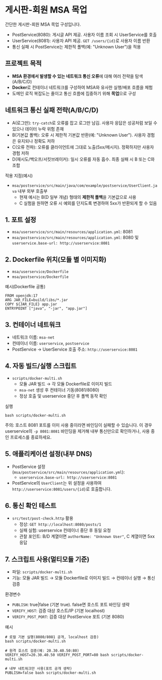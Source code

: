 # 게시판-회원 MSA 목업

간단한 게시판-회원 MSA 목업 구성입니다.
- PostService(8080): 게시글 API 제공. 사용자 이름 조회 시 UserService를 호출
- UserService(8081): 사용자 API 제공. `GET /users/{id}`로 사용자 이름 반환
- 통신 실패 시 PostService는 제한적 폴백(예: "Unknown User")을 적용

## 프로젝트 목적
- **MSA 환경에서 발생할 수 있는 네트워크 통신 오류**에 대해 여러 전략을 탐색(A/B/C/D)
- **Docker**로 컨테이너 네트워크를 구성하여 MSA와 유사한 실행/배포 흐름을 체험
- 도메인 로직 복잡도는 줄이고 통신 흐름에 집중하기 위해 **목업**으로 구성

## 네트워크 통신 실패 전략(A/B/C/D)
- A(로그만): `try-catch`로 오류를 잡고 로그만 남김. 사용자 응답은 성공처럼 보일 수 있으나 데이터 누락 위험 존재
- B(기본값 폴백): 오류 시 제한적 기본값 반환(예: "Unknown User"). 사용자 경험은 유지되나 정확도 저하
- C(오류 전파): 오류를 클라이언트에 그대로 노출(5xx/메시지). 정확하지만 사용자 경험 저하
- D(재시도/백오프/서킷브레이커): 일시 오류를 자동 흡수. 최종 실패 시 B 또는 C와 조합

적용 지점(예시)
- `msa/postservice/src/main/java/com/example/postservice/UserClient.java` 내부 외부 호출부
  - 현재 예시는 B(D 일부 개념) 형태의 **제한적 폴백**을 기본값으로 사용
  - C 실험을 원하면 오류 시 예외를 던지도록 변경하여 5xx가 반환되게 할 수 있음

## 1. 포트 설정
- `msa/userservice/src/main/resources/application.yml`: 8081
- `msa/postservice/src/main/resources/application.yml`: 8080 및 `userservice.base-url: http://userservice:8081`

## 2. Dockerfile 위치(모듈 별 이미지화)
- `msa/userservice/Dockerfile`
- `msa/postservice/Dockerfile`

예시(Dockerfile 공통)
```
FROM openjdk:17
ARG JAR_FILE=build/libs/*.jar
COPY ${JAR_FILE} app.jar
ENTRYPOINT ["java", "-jar", "app.jar"]
```

## 3. 컨테이너 네트워크
- 네트워크 이름: `msa-net`
- 컨테이너 이름: `userservice`, `postservice`
- PostService → UserService 호출 주소: `http://userservice:8081`

## 4. 자동 빌드/실행 스크립트
- `scripts/docker-multi.sh`
  - 모듈 JAR 빌드 → 각 모듈 Dockerfile로 이미지 빌드
  - `msa-net` 생성 후 컨테이너 기동(8081/8080)
  - 정상 호출 및 userservice 중단 후 폴백 동작 확인

실행
```
bash scripts/docker-multi.sh
```

주의: 호스트 8081 포트를 이미 사용 중이라면 바인딩이 실패할 수 있습니다. 이 경우 userservice의 `-p 8081:8081` 바인딩을 제거해 내부 통신만으로 확인하거나, 사용 중인 프로세스를 종료하세요.

## 5. 애플리케이션 설정(내부 DNS)
- PostService 설정(`msa/postservice/src/main/resources/application.yml`):
  - `userservice.base-url: http://userservice:8081`
- PostService의 `UserClient`는 위 설정을 사용하여 `http://userservice:8081/users/{id}`로 호출합니다.

## 6. 통신 확인 테스트
- `src/test/post-check.http` 활용
  - 정상: `GET http://localhost:8080/posts/1`
  - 실패 실험: userservice 컨테이너 중단 후 동일 요청
  - 관찰 포인트: B/D 계열이면 `authorName: "Unknown User"`, C 계열이면 5xx 응답

## 7. 스크립트 사용(멀티모듈 기준)
- 파일: `scripts/docker-multi.sh`
- 기능: 모듈 JAR 빌드 → 모듈 Dockerfile로 이미지 빌드 → 컨테이너 실행 → 통신 검증

환경변수
- `PUBLISH`: true|false (기본 true). false면 호스트 포트 바인딩 생략
- `VERIFY_HOST`: 검증 대상 호스트/IP (기본 localhost)
- `VERIFY_POST_PORT`: 검증 대상 PostService 포트 (기본 8080)

예시
```
# 로컬 기본 실행(8080/8081 공개, localhost 검증)
bash scripts/docker-multi.sh

# 원격 호스트 검증(예: 20.30.40.50:80)
VERIFY_HOST=20.30.40.50 VERIFY_POST_PORT=80 bash scripts/docker-multi.sh

# 내부 네트워크만 사용(포트 공개 생략)
PUBLISH=false bash scripts/docker-multi.sh
```



